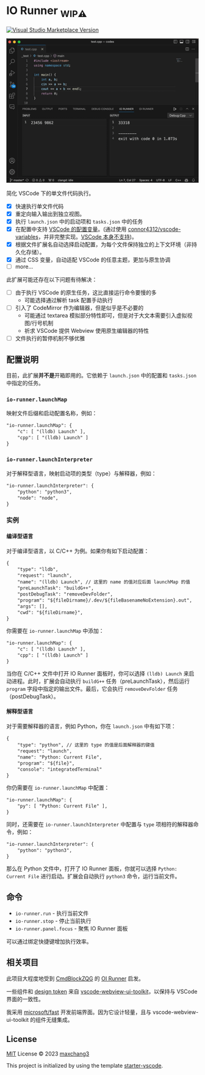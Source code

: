 # IO Runner <sub>**WIP⚠️**</sub>

<a href="https://marketplace.visualstudio.com/items?itemName=maxchang.io-runner" target="__blank"><img src="https://img.shields.io/visual-studio-marketplace/v/maxchang.io-runner.svg?color=eee&amp;label=VS%20Code%20Marketplace&logo=visual-studio-code" alt="Visual Studio Marketplace Version" /></a> 

![](./res/preview.png)

简化 VSCode 下的单文件代码执行。

* [x] 快速执行单文件代码
* [x] 重定向输入输出到独立视图。
* [x] 执行 `launch.json` 中的启动项和 `tasks.json` 中的任务
* [x] 在配置中支持 [VSCode 的配置变量](https://code.visualstudio.com/docs/editor/variables-reference)。(通过使用 [connor4312/vscode-variables](https://github.com/connor4312/vscode-variables)，并非完整实现。[VSCode 本身不支持](https://github.com/microsoft/vscode/issues/2809))。
* [x] 根据文件扩展名自动选择启动配置，为每个文件保持独立的上下文环境（非持久化存储）。
* [x] 通过 CSS 变量，自动适配 VSCode 的任意主题，更加与原生协调
* [ ] more...

此扩展可能还存在以下问题有待解决：

* [ ] 由于执行 VSCode 的原生任务，这比直接运行命令要慢的多
    * 可能选择通过解析 task 配置手动执行
* [ ] 引入了 CodeMirror 作为编辑器，但是似乎是不必要的
    * 可能通过 textarea 模拟部分特性即可，但是对于大文本需要引入虚拟视图/行号机制
    * 祈求 VSCode 提供 Webview 使用原生编辑器的特性
* [ ] 文件执行的暂停机制不够优雅

## 配置说明

目前，此扩展**并不是**开箱即用的。它依赖于 `launch.json` 中的配置和 `tasks.json` 中指定的任务。

### `io-runner.launchMap`

映射文件后缀和启动配置名称，例如：

```jsonc
"io-runner.launchMap": {
    "c": [ "(lldb) Launch" ],
    "cpp": [ "(lldb) Launch" ]
}
```

### `io-runner.launchInterpreter`

对于解释型语言，映射启动项的类型（type）与解释器，例如：

```jsonc
"io-runner.launchInterpreter": {
    "python": "python3",
    "node": "node",
}
```

### 实例

#### 编译型语言

对于编译型语言，以 C/C++ 为例。如果你有如下启动配置：

```jsonc
{
    "type": "lldb",
    "request": "launch",
    "name": "(lldb) Launch", // 这里的 name 的值对应后面 launchMap 的值
    "preLaunchTask": "buildG++",
    "postDebugTask": "removeDevFolder",
    "program": "${fileDirname}/.dev/${fileBasenameNoExtension}.out",
    "args": [],
    "cwd": "${fileDirname}",
}
```

你需要在 `io-runner.launchMap` 中添加：

```jsonc
"io-runner.launchMap": {
    "c": [ "(lldb) Launch" ],
    "cpp": [ "(lldb) Launch" ]
}
```

当你在 C/C++ 文件中打开 IO Runner 面板时，你可以选择 `(lldb) Launch` 来启动进程。此时，扩展会自动执行 `buildG++` 任务（preLaunchTask），然后运行 `program` 字段中指定的输出文件。最后，它会执行 `removeDevFolder` 任务（postDebugTask）。

#### 解释型语言

对于需要解释器的语言，例如 Python，你在 `launch.json` 中有如下项：

```jsonc
{
    "type": "python", // 这里的 type 的值是后面解释器的键值
    "request": "launch",
    "name": "Python: Current File",
    "program": "${file}",
    "console": "integratedTerminal"
}
```

你仍需要在 `io-runner.launchMap` 中配置：

```jsonc
"io-runner.launchMap": {
    "py": [ "Python: Current File" ],
}
```

同时，还需要在 `io-runner.launchInterpreter` 中配置与 `type` 项相符的解释器命令，例如：

```jsonc
"io-runner.launchInterpreter": {
    "python": "python3",
}
```

那么在 Python 文件中，打开了 IO Runner 面板，你就可以选择 `Python: Current File` 进行启动。扩展会自动执行 `python3` 命令，运行当前文件。

## 命令

- `io-runner.run` - 执行当前文件
- `io-runner.stop` - 停止当前执行
- `io-runner.panel.focus` - 聚焦 IO Runner 面板

可以通过绑定快捷键增加执行效率。

## 相关项目

此项目大程度地受到 [CmdBlockZQG](https://github.com/CmdBlockZQG/) 的 [OI Runner](https://github.com/CmdBlockZQG/oi-runner/) 启发。

一些组件和 [design token](https://www.fast.design/docs/design-systems/design-tokens/) 来自 [vscode-webview-ui-toolkit](https://github.com/microsoft/vscode-webview-ui-toolkit)，以保持与 VSCode 界面的一致性。

我采用 [microsoft/fast](https://github.com/microsoft/fast) 开发前端界面。因为它设计轻量，且与 vscode-webview-ui-toolkit 的组件无缝集成。

## License

[MIT](https://github.com/maxchang3/io-runner/blob/main/LICENSE) License © 2023 [maxchang3](https://github.com/maxchang3)

This project is initialized by using the template [starter-vscode](https://github.com/antfu/starter-vscode).
